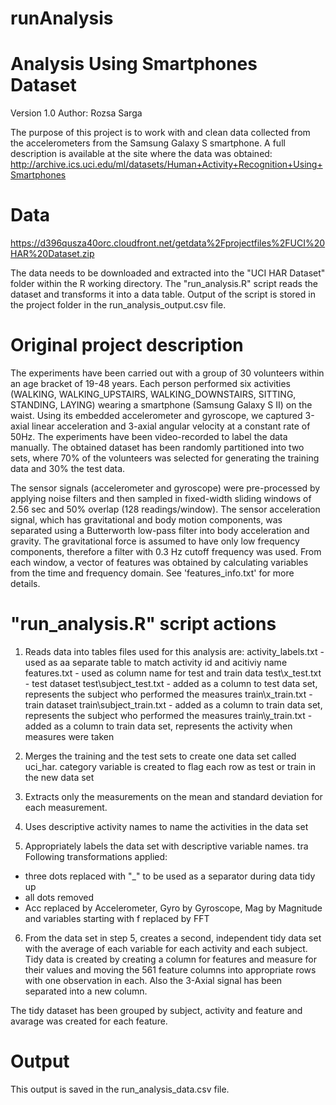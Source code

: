 # runAnalysis

Analysis Using Smartphones Dataset
==================================================================
Version 1.0
Author: Rozsa Sarga

The purpose of this project is to work with and clean data collected from the accelerometers from the Samsung Galaxy S smartphone. A full description is available at the site where the data was obtained:
http://archive.ics.uci.edu/ml/datasets/Human+Activity+Recognition+Using+Smartphones

Data
==================================================================
https://d396qusza40orc.cloudfront.net/getdata%2Fprojectfiles%2FUCI%20HAR%20Dataset.zip

The data needs to be downloaded and extracted into the "UCI HAR Dataset" folder within the R working directory.
The "run_analysis.R" script reads the dataset and transforms it into a data table. 
Output of the script is stored in the project folder in the run_analysis_output.csv file.

Original project description
=================================================================
The experiments have been carried out with a group of 30 volunteers within an age bracket of 19-48 years. Each person performed six activities (WALKING, WALKING_UPSTAIRS, WALKING_DOWNSTAIRS, SITTING, STANDING, LAYING) wearing a smartphone (Samsung Galaxy S II) on the waist. Using its embedded accelerometer and gyroscope, we captured 3-axial linear acceleration and 3-axial angular velocity at a constant rate of 50Hz. The experiments have been video-recorded to label the data manually. The obtained dataset has been randomly partitioned into two sets, where 70% of the volunteers was selected for generating the training data and 30% the test data. 

The sensor signals (accelerometer and gyroscope) were pre-processed by applying noise filters and then sampled in fixed-width sliding windows of 2.56 sec and 50% overlap (128 readings/window). The sensor acceleration signal, which has gravitational and body motion components, was separated using a Butterworth low-pass filter into body acceleration and gravity. The gravitational force is assumed to have only low frequency components, therefore a filter with 0.3 Hz cutoff frequency was used. From each window, a vector of features was obtained by calculating variables from the time and frequency domain. See 'features_info.txt' for more details. 

"run_analysis.R" script  actions
=================================================================
1. Reads data into tables 
files used for this analysis are: 
  activity_labels.txt - used as aa separate table to match activity id and acitiviy name
  features.txt - used as column name for test and train data
  test\x_test.txt - test dataset
  test\subject_test.txt - added as a column to test data set, represents the subject who performed the measures
  train\x_train.txt - train dataset
  train\subject_train.txt - added as a column to train data set, represents the subject who performed the measures
  train\y_train.txt - added as a column to train data set, represents the activity when measures were taken

2. Merges the training and the test sets to create one data set called uci_har.
category variable is created to flag each row as test or train in the new data set

3. Extracts only the measurements on the mean and standard deviation for each measurement.
4. Uses descriptive activity names to name the activities in the data set
5. Appropriately labels the data set with descriptive variable names.
tra
Following transformations applied:
- three dots replaced with "_" to be used as a separator during data tidy up
- all dots removed
- Acc replaced by Accelerometer, Gyro by Gyroscope, Mag by Magnitude and variables starting with f replaced by FFT

6. From the data set in step 5, creates a second, independent tidy data set with the average of each variable for each activity and each subject.
Tidy data is created by creating a column for features and measure for their values and moving the 561 feature columns into appropriate rows with one observation in each. Also the 3-Axial signal has been separated into a new column. 

The tidy dataset has been grouped by subject, activity and feature and avarage was created for each feature.

Output
=================================================================
This output is saved in the run_analysis_data.csv file.
